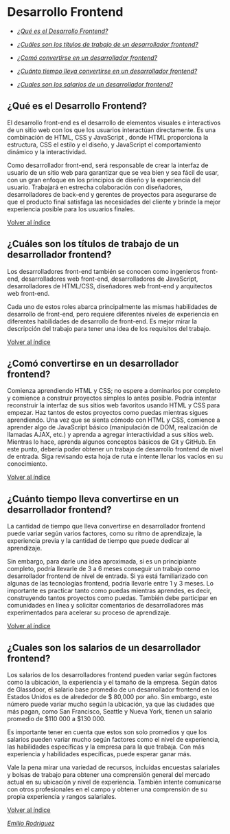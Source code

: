 # Desarrollo Frontend

* [_¿Qué es el Desarrollo Frontend?_](#¿qué-es-el-desarrollo-frontend)

* [_¿Cuáles son los títulos de trabajo de un desarrollador frontend?_](#¿cuáles-son-los-títulos-de-trabajo-de-un-desarrollador-frontend)

* [_¿Comó convertirse en un desarrollador frontend?_](#¿comó-convertirse-en-un-desarrollador-frontend)

* [_¿Cuánto tiempo lleva convertirse en un desarrollador frontend?_](#¿cuánto-tiempo-lleva-convertirse-en-un-desarrollador-frontend)

* [_¿Cuales son los salarios de un desarrollador frontend?_](#¿cuales-son-los-salarios-de-un-desarrollador-frontend)

## ¿Qué es el Desarrollo Frontend?


El desarrollo front-end es el desarrollo de elementos visuales e interactivos de un sitio web con los que los usuarios interactúan directamente. Es una combinación de HTML, CSS y JavaScript , donde HTML proporciona la estructura, CSS el estilo y el diseño, y JavaScript el comportamiento dinámico y la interactividad.

Como desarrollador front-end, será responsable de crear la interfaz de usuario de un sitio web para garantizar que se vea bien y sea fácil de usar, con un gran enfoque en los principios de diseño y la experiencia del usuario. Trabajará en estrecha colaboración con diseñadores, desarrolladores de back-end y gerentes de proyectos para asegurarse de que el producto final satisfaga las necesidades del cliente y brinde la mejor experiencia posible para los usuarios finales.

[Volver al índice](#desarrollo-frontend)

## ¿Cuáles son los títulos de trabajo de un desarrollador frontend?

Los desarrolladores front-end también se conocen como ingenieros front-end, desarrolladores web front-end, desarrolladores de JavaScript, desarrolladores de HTML/CSS, diseñadores web front-end y arquitectos web front-end.

Cada uno de estos roles abarca principalmente las mismas habilidades de desarrollo de front-end, pero requiere diferentes niveles de experiencia en diferentes habilidades de desarrollo de front-end. Es mejor mirar la descripción del trabajo para tener una idea de los requisitos del trabajo.

[Volver al índice](#desarrollo-frontend)

## ¿Comó convertirse en un desarrollador frontend?

Comienza aprendiendo HTML y CSS; no espere a dominarlos por completo y comience a construir proyectos simples lo antes posible. Podría intentar reconstruir la interfaz de sus sitios web favoritos usando HTML y CSS para empezar. Haz tantos de estos proyectos como puedas mientras sigues aprendiendo. Una vez que se sienta cómodo con HTML y CSS, comience a aprender algo de JavaScript básico (manipulación de DOM, realización de llamadas AJAX, etc.) y aprenda a agregar interactividad a sus sitios web. Mientras lo hace, aprenda algunos conceptos básicos de Git y GitHub. En este punto, debería poder obtener un trabajo de desarrollo frontend de nivel de entrada. Siga revisando esta hoja de ruta e intente llenar los vacíos en su conocimiento.

[Volver al índice](#desarrollo-frontend)

## ¿Cuánto tiempo lleva convertirse en un desarrollador frontend?

La cantidad de tiempo que lleva convertirse en desarrollador frontend puede variar según varios factores, como su ritmo de aprendizaje, la experiencia previa y la cantidad de tiempo que puede dedicar al aprendizaje.

Sin embargo, para darle una idea aproximada, si es un principiante completo, podría llevarle de 3 a 6 meses conseguir un trabajo como desarrollador frontend de nivel de entrada. Si ya está familiarizado con algunas de las tecnologías frontend, podría llevarle entre 1 y 3 meses. Lo importante es practicar tanto como puedas mientras aprendes, es decir, construyendo tantos proyectos como puedas. También debe participar en comunidades en línea y solicitar comentarios de desarrolladores más experimentados para acelerar su proceso de aprendizaje.

[Volver al índice](#desarrollo-frontend)

## ¿Cuales son los salarios de un desarrollador frontend?

Los salarios de los desarrolladores frontend pueden variar según factores como la ubicación, la experiencia y el tamaño de la empresa. Según datos de Glassdoor, el salario base promedio de un desarrollador frontend en los Estados Unidos es de alrededor de $ 80,000 por año. Sin embargo, este número puede variar mucho según la ubicación, ya que las ciudades que más pagan, como San Francisco, Seattle y Nueva York, tienen un salario promedio de $110 000 a $130 000.

Es importante tener en cuenta que estos son solo promedios y que los salarios pueden variar mucho según factores como el nivel de experiencia, las habilidades específicas y la empresa para la que trabaja. Con más experiencia y habilidades específicas, puede esperar ganar más.

Vale la pena mirar una variedad de recursos, incluidas encuestas salariales y bolsas de trabajo para obtener una comprensión general del mercado actual en su ubicación y nivel de experiencia. También intente comunicarse con otros profesionales en el campo y obtener una comprensión de su propia experiencia y rangos salariales.

[Volver al índice](#desarrollo-frontend)

[_Emilio Rodriguez_](https://github.com/Devemiliorb)
